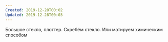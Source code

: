 ```yaml
---
Created: 2019-12-28T00:02
Updated: 2019-12-28T00:03
---
```

Большое стекло, плоттер. Скребём стекло. Или матируем химическим способом
